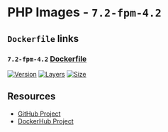 # PHP Images - `7.2-fpm-4.2`

## `Dockerfile` links

### `7.2-fpm-4.2` [Dockerfile](https://github.com/cornernote/docker-php/blob/7.2-fpm-4.2/Dockerfile)

[![Version](https://img.shields.io/badge/version-7.2--fpm--4.2-blue.svg?style=flat-square)](https://github.com/cornernote/docker-php/tree/7.2-fpm-4.2) [![Layers](https://img.shields.io/microbadger/layers/cornernote/php/7.2-fpm-4.2.svg?style=flat-square)](https://hub.docker.com/r/cornernote/php/) [![Size](https://img.shields.io/microbadger/image-size/cornernote/php/7.2-fpm-4.2.svg?style=flat-square)](https://hub.docker.com/r/cornernote/php/)

## Resources

* [GitHub Project](https://github.com/cornernote/docker-php)
* [DockerHub Project](https://hub.docker.com/r/cornernote/php/)
